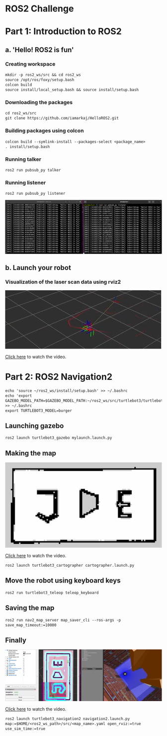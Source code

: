 # ROS2 Challenge

# Part 1: Introduction to ROS2


## a. 'Hello! ROS2 is fun'


### Creating workspace
```
mkdir -p ros2_ws/src && cd ros2_ws
source /opt/ros/foxy/setup.bash
colcon build
source install/local_setup.bash && source install/setup.bash
```

### Downloading the packages
```
cd ros2_ws/src
git clone https://github.com/iamarkaj/HelloROS2.git
```

### Building packages using colcon
```
colcon build --symlink-install --packages-select <package_name>
. install/setup.bash
```

### Running talker
```
ros2 run pubsub_py talker
```

### Running listener
```
ros2 run pubsub_py listener
```

![pubsub_py](assets/pubsub_py.png)


## b. Launch your robot


### Visualization of the laser scan data using rviz2

![laser_scan](assets/laser_scan.png)

[Click here](https://www.youtube.com/watch?v=DjI-VWtPRd0) to watch the video.

 
 
# Part 2: ROS2 Navigation2


```
echo 'source ~/ros2_ws/install/setup.bash' >> ~/.bashrc
echo 'export GAZEBO_MODEL_PATH=$GAZEBO_MODEL_PATH:~/ros2_ws/src/turtlebot3/turtlebot3_simulations/turtlebot3_gazebo/models' >> ~/.bashrc
export TURTLEBOT3_MODEL=burger
```

## Launching gazebo
```
ros2 launch turtlebot3_gazebo mylaunch.launch.py
```

## Making the map

![map](assets/map.png)

[Click here](https://www.youtube.com/watch?v=FBW4gHa-DPU) to watch the video.

```
ros2 launch turtlebot3_cartographer cartographer.launch.py
```

## Move the robot using keyboard keys
```
ros2 run turtlebot3_teleop teleop_keyboard
```

## Saving the map
```
ros2 run nav2_map_server map_saver_cli --ros-args -p save_map_timeout:=10000
```

## Finally

![final](assets/final.png)

[Click here](https://youtu.be/JV2rbXceeOA) to watch the video.

```
ros2 launch turtlebot3_navigation2 navigation2.launch.py map:=$HOME/<ros2_ws_path>/src/<map_name>.yaml open_rviz:=true use_sim_time:=true
``` 



